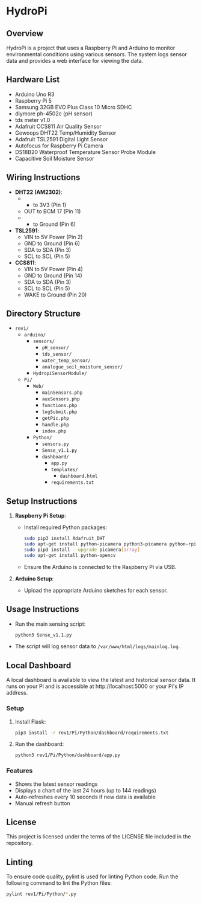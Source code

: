 # HydroPi

## Overview
HydroPi is a project that uses a Raspberry Pi and Arduino to monitor environmental conditions using various sensors. The system logs sensor data and provides a web interface for viewing the data.

## Hardware List
- Arduino Uno R3
- Raspberry Pi 5
- Samsung 32GB EVO Plus Class 10 Micro SDHC
- diymore ph-4502c (pH sensor)
- tds meter v1.0
- Adafruit CCS811 Air Quality Sensor
- Gowoops DHT22 Temp/Humidity Sensor
- Adafruit TSL2591 Digital Light Sensor
- Autofocus for Raspberry Pi Camera
- DS18B20 Waterproof Temperature Sensor Probe Module
- Capacitive Soil Moisture Sensor

## Wiring Instructions
- **DHT22 (AM2302)**: 
  - + to 3V3 (Pin 1)
  - OUT to BCM 17 (Pin 11)
  - - to Ground (Pin 6)
- **TSL2591**:
  - VIN to 5V Power (Pin 2)
  - GND to Ground (Pin 6)
  - SDA to SDA (Pin 3)
  - SCL to SCL (Pin 5)
- **CCS811**:
  - VIN to 5V Power (Pin 4)
  - GND to Ground (Pin 14)
  - SDA to SDA (Pin 3)
  - SCL to SCL (Pin 5)
  - WAKE to Ground (Pin 20)

## Directory Structure
- `rev1/`
  - `arduino/`
    - `sensors/`
      - `pH_sensor/`
      - `tds_sensor/`
      - `water_temp_sensor/`
      - `analogue_soil_moisture_sensor/`
    - `HydropiSensorModule/`
  - `Pi/`
    - `Web/`
      - `mainSensors.php`
      - `auxSensors.php`
      - `functions.php`
      - `logSubmit.php`
      - `getPic.php`
      - `handle.php`
      - `index.php`
    - `Python/`
      - `sensors.py`
      - `Sense_v1.1.py`
      - `dashboard/`
        - `app.py`
        - `templates/`
          - `dashboard.html`
        - `requirements.txt`

## Setup Instructions
1. **Raspberry Pi Setup**:
   - Install required Python packages:
     ```bash
     sudo pip3 install Adafruit_DHT
     sudo apt-get install python-picamera python3-picamera python-rpi.gpio
     sudo pip3 install --upgrade picamera[array]
     sudo apt-get install python-opencv
     ```
   - Ensure the Arduino is connected to the Raspberry Pi via USB.

2. **Arduino Setup**:
   - Upload the appropriate Arduino sketches for each sensor.

## Usage Instructions
- Run the main sensing script:
  ```bash
  python3 Sense_v1.1.py
  ```
- The script will log sensor data to `/var/www/html/logs/mainlog.log`.

## Local Dashboard
A local dashboard is available to view the latest and historical sensor data. It runs on your Pi and is accessible at http://localhost:5000 or your Pi's IP address.

### Setup
1. Install Flask:
   ```bash
   pip3 install -r rev1/Pi/Python/dashboard/requirements.txt
   ```
2. Run the dashboard:
   ```bash
   python3 rev1/Pi/Python/dashboard/app.py
   ```

### Features
- Shows the latest sensor readings
- Displays a chart of the last 24 hours (up to 144 readings)
- Auto-refreshes every 10 seconds if new data is available
- Manual refresh button

## License
This project is licensed under the terms of the LICENSE file included in the repository.

## Linting
To ensure code quality, pylint is used for linting Python code. Run the following command to lint the Python files:
```bash
pylint rev1/Pi/Python/*.py
``` 